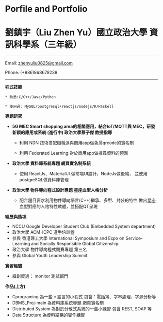 # Porfile and Portfolio
劉鎮宇（Liu Zhen Yu）國立政治大學 資訊科學系（三年級）
============

-------------------     ----------------------------
Email: zhenyuliu0825@gmail.com

Phone: (+886)968678238
-------------------     ----------------------------
**程式技能**

    * 熟悉:C/C++/Java/Python 

    * 使用過: MySQL/postgresql/reactjs/nodejs/R/Haskell
**專題研究**

* **5G MEC Smart shopping area的相關應用，結合IoT/MQTT與 MEC，研發新穎的應用或系統 (進行中) 政治大學蔡子傑 教授指導**

    * 利用 NDN 技術搭配樹莓派與商用app做免掃qrcode的實名制 

    * 利用 Federated Learning 對於商用app做搜尋資料的預測

* **政治大學 資料庫系統專題 網頁實名制系統**

    * 使用 ReactJs、MaterialUI 做前端UI設計，NodeJs做後端， 並使用postgreSQL做資料庫管理

* **政治大學 物件導向程式設計專題 星座血型人格分析**
    * 配合題目要求利用物件導向語言(C++)繼承、多型、封裝的特性 做出星座血型對應的人格特性軟體，並搭配QT呈現
    
**經歷與獎項**

* NCCU Google Developer Student Club (Embedded System department)
* 政治大學 ACM-ICPC 選手培訓營
* 參與 香港理工大學 International Symposium and Expo on Service-Learning and Socially Responsible Global Citizenship
* 政治大學 物件導向程式競賽專題 第三名
* 參與 Global Youth Leadership Summit




    
**實習經驗**
* 緯創資通： monitor 測試部門

**作品(上方)**

* Cprograming 為一些 c 語言的小程式 包含：電話簿、字串處理、字源分析等
* DBMS_Proj-main 為資料庫系統專題 網頁實名制
* Distributed System 為對於分散式系統的一些小練習 包含 REST, SOAP 等
* Data Structure 為資料結構的實作練習



